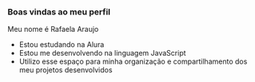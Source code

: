 ### Boas vindas ao meu perfil

Meu nome é Rafaela Araujo

- Estou estudando na Alura
- Estou me desenvolvendo na linguagem JavaScript
- Utilizo esse espaço para minha organização e compartilhamento dos meu projetos desenvolvidos
